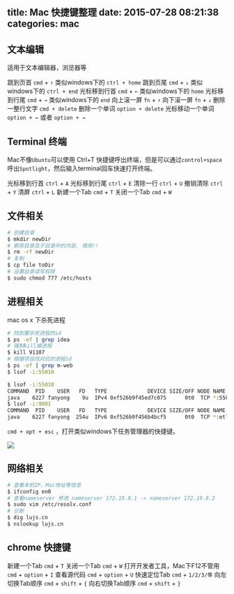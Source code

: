 title: Mac 快捷键整理
date: 2015-07-28 08:21:38
categories: mac
---

## 文本编辑
适用于文本编辑器，浏览器等

跳到页首  `cmd` + `↑`  类似windows下的 `ctrl + home`
跳到页尾  `cmd` + `↓`  类似windows下的 `ctrl + end`
光标移到行首  `cmd` + `←`  类似windows下的 `home`
光标移到行尾  `cmd` + `→`  类似windows下的 `end`
向上滚一屏 `fn` + `↑`
向下滚一屏 `fn` + `↓`
删除一整行文字  `cmd + delete`
删除一个单词    `option + delete`
光标移动一个单词 `option + ←` 或者 `option + →`



## Terminal 终端

Mac不像`Ubuntu`可以使用 Ctrl+T 快捷键呼出终端，但是可以通过`control+space`呼出`Spotlight`，然后输入terminal回车快速打开终端。

光标移到行首 `ctrl` + `A`
光标移到行尾  `ctrl` + `E`
清除一行  `ctrl` + `U`
撤销清除  `ctrl` + `Y`
清屏  `ctrl` + `L`
新建一个Tab  `cmd` + `T`
关闭一个Tab  `cmd` + `W`


## 文件相关

```bash
# 创建目录
$ mkdir newDir
# 删除目录及子目录中的内容, 慎用!!
$ rm -rf newDir
# 复制
$ cp file toDir
# 设置目录读写权限
$ sudo chmod 777 /etc/hosts
```


## 进程相关

mac os x 下杀死进程
```bash
# 找到要杀死进程的id
$ ps -ef | grep idea  
# 强制kill掉进程
$ kill 91107
# 根据项目找对应的进程id
$ ps -ef | grep m-web
$ lsof -i:55010

$ lsof -i:55010 
COMMAND  PID    USER   FD   TYPE             DEVICE SIZE/OFF NODE NAME
java    6227 fanyong    9u  IPv4 0xf526b9f45ed7c075      0t0  TCP *:55010 (LISTEN)
$ lsof -i:9001
COMMAND  PID    USER   FD   TYPE             DEVICE SIZE/OFF NODE NAME
java    6227 fanyong  254u  IPv6 0xf526b9f456b4bcf5      0t0  TCP *:etlservicemgr (LISTEN)
```

`cmd + opt + esc` ，打开类似windows下任务管理器的快捷键。

![](http://images2015.cnblogs.com/blog/282019/201509/282019-20150908132558965-1931754023.jpg)



## 网络相关

```bash
# 查看本机IP、Mac地址等信息
$ ifconfig en0
# 查看nameserver 修改 nameserver 172.19.8.1 -> nameserver 172.19.8.2
$ sudo vim /etc/resolv.conf
# 诊断
$ dig lujs.cn
$ nslookup lujs.cn
```


## chrome 快捷键

新建一个Tab  `cmd` + `T`
关闭一个Tab  `cmd` + `W`
打开开发者工具，Mac下F12不管用 `cmd` + `option` + `I`
查看源代码  `cmd` + `option` + `U`
快速定位Tab  `cmd` + `1/2/3/等`
向左切换Tab顺序  `cmd` + `shift` + `{`
向右切换Tab顺序  `cmd` + `shift` + `}`

